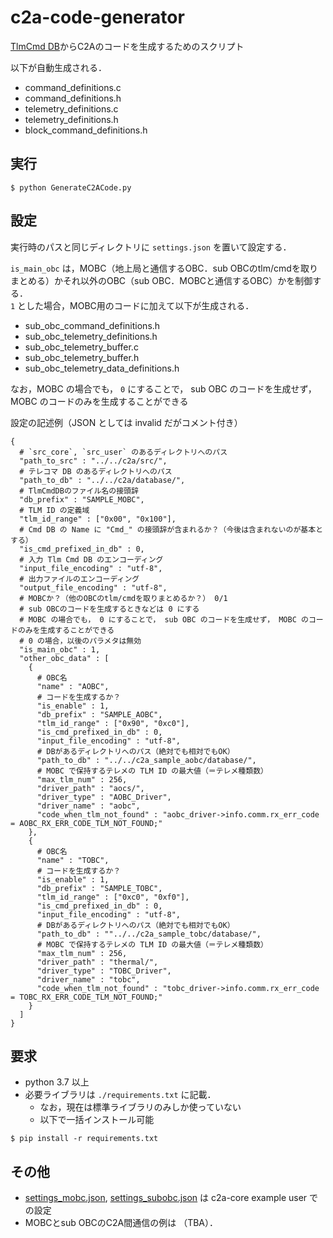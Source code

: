 # c2a-code-generator
[TlmCmd DB](https://github.com/ut-issl/tlm-cmd-db)からC2Aのコードを生成するためのスクリプト

以下が自動生成される．
- command_definitions.c
- command_definitions.h
- telemetry_definitions.c
- telemetry_definitions.h
- block_command_definitions.h

## 実行
```
$ python GenerateC2ACode.py
```

## 設定
実行時のパスと同じディレクトリに `settings.json` を置いて設定する．

`is_main_obc` は，MOBC（地上局と通信するOBC．sub OBCのtlm/cmdを取りまとめる）かそれ以外のOBC（sub OBC．MOBCと通信するOBC）かを制御する．  
`1` とした場合，MOBC用のコードに加えて以下が生成される．
- sub_obc_command_definitions.h
- sub_obc_telemetry_definitions.h
- sub_obc_telemetry_buffer.c
- sub_obc_telemetry_buffer.h
- sub_obc_telemetry_data_definitions.h

なお，MOBC の場合でも， `0` にすることで， sub OBC のコードを生成せず， MOBC のコードのみを生成することができる

設定の記述例（JSON としては invalid だがコメント付き）
```
{
  # `src_core`, `src_user` のあるディレクトリへのパス
  "path_to_src" : "../../c2a/src/",
  # テレコマ DB のあるディレクトリへのパス
  "path_to_db" : "../../c2a/database/",
  # TlmCmdDBのファイル名の接頭辞
  "db_prefix" : "SAMPLE_MOBC",
  # TLM ID の定義域
  "tlm_id_range" : ["0x00", "0x100"],
  # Cmd DB の Name に "Cmd_" の接頭辞が含まれるか？（今後は含まれないのが基本とする）
  "is_cmd_prefixed_in_db" : 0,
  # 入力 Tlm Cmd DB のエンコーディング
  "input_file_encoding" : "utf-8",
  # 出力ファイルのエンコーディング
  "output_file_encoding" : "utf-8",
  # MOBCか？（他のOBCのtlm/cmdを取りまとめるか？） 0/1
  # sub OBCのコードを生成するときなどは 0 にする
  # MOBC の場合でも， 0 にすることで， sub OBC のコードを生成せず， MOBC のコードのみを生成することができる
  # 0 の場合，以後のパラメタは無効
  "is_main_obc" : 1,
  "other_obc_data" : [
    {
      # OBC名
      "name" : "AOBC",
      # コードを生成するか？
      "is_enable" : 1,
      "db_prefix" : "SAMPLE_AOBC",
      "tlm_id_range" : ["0x90", "0xc0"],
      "is_cmd_prefixed_in_db" : 0,
      "input_file_encoding" : "utf-8",
      # DBがあるディレクトリへのパス（絶対でも相対でもOK）
      "path_to_db" : "../../c2a_sample_aobc/database/",
      # MOBC で保持するテレメの TLM ID の最大値（＝テレメ種類数）
      "max_tlm_num" : 256,
      "driver_path" : "aocs/",
      "driver_type" : "AOBC_Driver",
      "driver_name" : "aobc",
      "code_when_tlm_not_found" : "aobc_driver->info.comm.rx_err_code = AOBC_RX_ERR_CODE_TLM_NOT_FOUND;"
    },
    {
      # OBC名
      "name" : "TOBC",
      # コードを生成するか？
      "is_enable" : 1,
      "db_prefix" : "SAMPLE_TOBC",
      "tlm_id_range" : ["0xc0", "0xf0"],
      "is_cmd_prefixed_in_db" : 0,
      "input_file_encoding" : "utf-8",
      # DBがあるディレクトリへのパス（絶対でも相対でもOK）
      "path_to_db" : ""../../c2a_sample_tobc/database/",
      # MOBC で保持するテレメの TLM ID の最大値（＝テレメ種類数）
      "max_tlm_num" : 256,
      "driver_path" : "thermal/",
      "driver_type" : "TOBC_Driver",
      "driver_name" : "tobc",
      "code_when_tlm_not_found" : "tobc_driver->info.comm.rx_err_code = TOBC_RX_ERR_CODE_TLM_NOT_FOUND;"
    }
  ]
}
```

## 要求
- python 3.7 以上
- 必要ライブラリは `./requirements.txt` に記載．
	- なお，現在は標準ライブラリのみしか使っていない
	- 以下で一括インストール可能
```
$ pip install -r requirements.txt
```

## その他
- [settings_mobc.json](./settings_mobc.json), [settings_subobc.json](./settings_subobc.json) は c2a-core example user での設定
- MOBCとsub OBCのC2A間通信の例は （TBA）．
